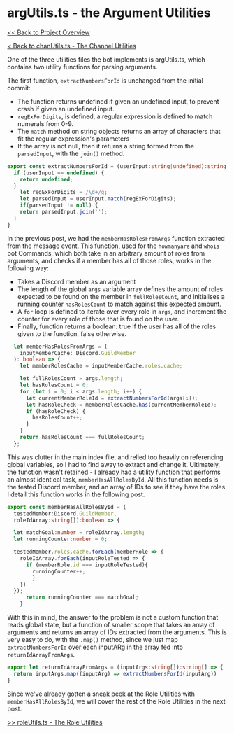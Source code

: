 # argUtils.ts - the Argument Utilities

[<< Back to Project Overview](../defenderProject.md)

[< Back to chanUtils.ts - The Channel Utilities](chanUtils.md)

One of the three utilities files the bot implements is argUtils.ts, which contains two utility functions for parsing arguments.

The first function, `extractNumbersForId` is unchanged from the initial commit:
- The function returns undefined if given an undefined input, to prevent crash if given an undefined input.
- `regExForDigits`, is defined, a regular expression is defined to match numerals from 0-9.
- The `match` method on string objects returns an array of characters that fit the regular expression's parameters
- If the array is not null, then it returns a string formed from the `parsedInput`, with the `join()` method.

```typescript
export const extractNumbersForId = (userInput:string|undefined):string|undefined => {
  if (userInput == undefined) {
    return undefined;
  }
    let regExForDigits = /\d+/g;
    let parsedInput = userInput.match(regExForDigits);
    if(parsedInput != null) {
    return parsedInput.join('');
  }
}
```

In the previous post, we had the `memberHasRolesFromArgs` function extracted from the message event. This function, used for the `howmanyare` and `whois` bot Commands, which both take in an arbitrary amount of roles from arguments, and checks if a member has all of those roles, works in the following way:
- Takes a Discord member as an argument
- The length of the global `args` variable array defines the amount of roles expected to be found on the member in `fullRolesCount`, and initialises a running counter `hasRolesCount` to match against this expected amount.
- A `for` loop is defined to iterate over every role in `args`, and increment the counter for every role of those that is found on the user.
- Finally, function returns a boolean: true if the user has all of the roles given to the function, false otherwise.

```typescript
  let memberHasRolesFromArgs = (
    inputMemberCache: Discord.GuildMember
  ): boolean => {
    let memberRolesCache = inputMemberCache.roles.cache;

    let fullRolesCount = args.length;
    let hasRolesCount = 0;
    for (let i = 0; i < args.length; i++) {
      let currentMemberRoleId = extractNumbersForId(args[i]);
      let hasRoleCheck = memberRolesCache.has(currentMemberRoleId);
      if (hasRoleCheck) {
        hasRolesCount++;
      }
    }
    return hasRolesCount === fullRolesCount;
  };
```

This was clutter in the main index file, and relied too heavily on referencing global variables, so I had to find away to extract and change it. Ultimately, the function wasn't retained - I already had a utility function that performs an almost identical task, `memberHasAllRolesById`. All this function needs is the tested Discord member, and an array of IDs to see if they have the roles. I detail this function works in the following post.

```typescript
export const memberHasAllRolesById = (
  testedMember:Discord.GuildMember, 
  roleIdArray:string[]):boolean => {

  let matchGoal:number = roleIdArray.length;
  let runningCounter:number = 0;

  testedMember.roles.cache.forEach(memberRole => {
    roleIdArray.forEach(inputRoleTested => {
      if (memberRole.id === inputRoleTested){
        runningCounter++;
        }
    })
  });
      return runningCounter === matchGoal;
    }
```

With this in mind, the answer to the problem is not a custom function that reads global state, but a function of smaller scope that takes an array of arguments and returns an array of IDs extracted from the arguments. This is very easy to do, with the `.map()` method, since we just map `extractNumbersForId` over each inputARg in the array fed into `returnIdArrayFromArgs`.

```typescript
export let returnIdArrayFromArgs = (inputArgs:string[]):string[] => {
  return inputArgs.map((inputArg) => extractNumbersForId(inputArg))
}
```

Since we've already gotten a sneak peek at the Role Utilities with `memberHasAllRolesById`, we will cover the rest of the Role Utilities in the next post.

[>> roleUtils.ts - The Role Utilities](roleUtils.md)
